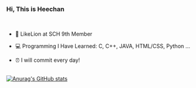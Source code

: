 ### Hi, This is Heechan
<br>

- 🦁 LikeLion at SCH 9th Member <br>

- 💻 Programming I Have Learned: C, C++, JAVA, HTML/CSS, Python ... <br>

- ⏰ I will commit every day!<br><br>

[![Anurag's GitHub stats](https://github-readme-stats.vercel.app/api?username=chae-heechan)](https://github.com/anuraghazra/github-readme-stats)